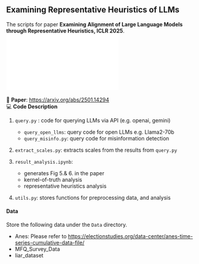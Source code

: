 ## **Examining Representative Heuristics of LLMs**
The scripts for paper **Examining Alignment of Large Language Models through Representative Heuristics, ICLR 2025**.  
![alt text](images/anes_updated.pdf)

📃 **Paper**: https://arxiv.org/abs/2501.14294     
💻 **Code Description**    

1. `query.py` : code for querying LLMs via API (e.g. openai, gemini)
    - `query_open_llms`: query code for open LLMs e.g. Llama2-70b 
    - `query_misinfo.py`: query code for misinformation detection

2. `extract_scales.py`: extracts scales from the results from `query.py`

3. `result_analysis.ipynb`:
    - generates Fig 5.& 6. in the paper 
    - kernel-of-truth analysis 
    - representative heuristics analysis 

4. `utils.py`: stores functions for preprocessing data, and analysis

#### **Data**
Store the following data under the `Data` directory. 
- Anes: Please refer to https://electionstudies.org/data-center/anes-time-series-cumulative-data-file/ 
- MFQ_Survey_Data
- liar_dataset
